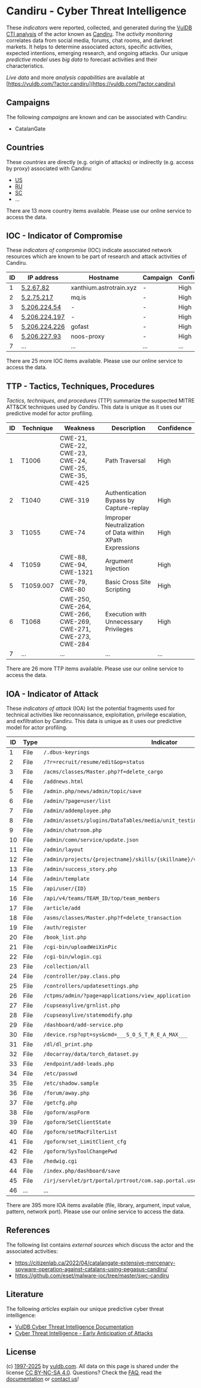 # Candiru - Cyber Threat Intelligence

These _indicators_ were reported, collected, and generated during the [VulDB CTI analysis](https://vuldb.com/?kb.cti) of the actor known as [Candiru](https://vuldb.com/?actor.candiru). The _activity monitoring_ correlates data from social media, forums, chat rooms, and darknet markets. It helps to determine associated actors, specific activities, expected intentions, emerging research, and ongoing attacks. Our unique _predictive model_ uses _big data_ to forecast activities and their characteristics.

_Live data_ and more _analysis capabilities_ are available at [https://vuldb.com/?actor.candiru](https://vuldb.com/?actor.candiru)

## Campaigns

The following _campaigns_ are known and can be associated with Candiru:

* CatalanGate

## Countries

These _countries_ are directly (e.g. origin of attacks) or indirectly (e.g. access by proxy) associated with Candiru:

* [US](https://vuldb.com/?country.us)
* [RU](https://vuldb.com/?country.ru)
* [SC](https://vuldb.com/?country.sc)
* ...

There are 13 more country items available. Please use our online service to access the data.

## IOC - Indicator of Compromise

These _indicators of compromise_ (IOC) indicate associated network resources which are known to be part of research and attack activities of Candiru.

ID | IP address | Hostname | Campaign | Confidence
-- | ---------- | -------- | -------- | ----------
1 | [5.2.67.82](https://vuldb.com/?ip.5.2.67.82) | xanthium.astrotrain.xyz | - | High
2 | [5.2.75.217](https://vuldb.com/?ip.5.2.75.217) | mq.is | - | High
3 | [5.206.224.54](https://vuldb.com/?ip.5.206.224.54) | - | - | High
4 | [5.206.224.197](https://vuldb.com/?ip.5.206.224.197) | - | - | High
5 | [5.206.224.226](https://vuldb.com/?ip.5.206.224.226) | gofast | - | High
6 | [5.206.227.93](https://vuldb.com/?ip.5.206.227.93) | noos-proxy | - | High
7 | ... | ... | ... | ...

There are 25 more IOC items available. Please use our online service to access the data.

## TTP - Tactics, Techniques, Procedures

_Tactics, techniques, and procedures_ (TTP) summarize the suspected MITRE ATT&CK techniques used by _Candiru_. This data is unique as it uses our predictive model for actor profiling.

ID | Technique | Weakness | Description | Confidence
-- | --------- | -------- | ----------- | ----------
1 | T1006 | CWE-21, CWE-22, CWE-23, CWE-24, CWE-25, CWE-35, CWE-425 | Path Traversal | High
2 | T1040 | CWE-319 | Authentication Bypass by Capture-replay | High
3 | T1055 | CWE-74 | Improper Neutralization of Data within XPath Expressions | High
4 | T1059 | CWE-88, CWE-94, CWE-1321 | Argument Injection | High
5 | T1059.007 | CWE-79, CWE-80 | Basic Cross Site Scripting | High
6 | T1068 | CWE-250, CWE-264, CWE-266, CWE-269, CWE-271, CWE-273, CWE-284 | Execution with Unnecessary Privileges | High
7 | ... | ... | ... | ...

There are 26 more TTP items available. Please use our online service to access the data.

## IOA - Indicator of Attack

These _indicators of attack_ (IOA) list the potential fragments used for technical activities like reconnaissance, exploitation, privilege escalation, and exfiltration by Candiru. This data is unique as it uses our predictive model for actor profiling.

ID | Type | Indicator | Confidence
-- | ---- | --------- | ----------
1 | File | `/.dbus-keyrings` | High
2 | File | `/?r=recruit/resume/edit&op=status` | High
3 | File | `/acms/classes/Master.php?f=delete_cargo` | High
4 | File | `/addnews.html` | High
5 | File | `/admin.php/news/admin/topic/save` | High
6 | File | `/admin/?page=user/list` | High
7 | File | `/admin/addemployee.php` | High
8 | File | `/admin/assets/plugins/DataTables/media/unit_testing/templates/dymanic_table.php` | High
9 | File | `/admin/chatroom.php` | High
10 | File | `/admin/comn/service/update.json` | High
11 | File | `/admin/layout` | High
12 | File | `/admin/projects/{projectname}/skills/{skillname}/video` | High
13 | File | `/admin/success_story.php` | High
14 | File | `/admin/template` | High
15 | File | `/api/user/{ID}` | High
16 | File | `/api/v4/teams/TEAM_ID/top/team_members` | High
17 | File | `/article/add` | Medium
18 | File | `/asms/classes/Master.php?f=delete_transaction` | High
19 | File | `/auth/register` | High
20 | File | `/book_list.php` | High
21 | File | `/cgi-bin/uploadWeiXinPic` | High
22 | File | `/cgi-bin/wlogin.cgi` | High
23 | File | `/collection/all` | High
24 | File | `/controller/pay.class.php` | High
25 | File | `/controllers/updatesettings.php` | High
26 | File | `/ctpms/admin/?page=applications/view_application` | High
27 | File | `/cupseasylive/grnlist.php` | High
28 | File | `/cupseasylive/statemodify.php` | High
29 | File | `/dashboard/add-service.php` | High
30 | File | `/device.rsp?opt=sys&cmd=___S_O_S_T_R_E_A_MAX___` | High
31 | File | `/dl/dl_print.php` | High
32 | File | `/docarray/data/torch_dataset.py` | High
33 | File | `/endpoint/add-leads.php` | High
34 | File | `/etc/passwd` | Medium
35 | File | `/etc/shadow.sample` | High
36 | File | `/forum/away.php` | High
37 | File | `/getcfg.php` | Medium
38 | File | `/goform/aspForm` | High
39 | File | `/goform/SetClientState` | High
40 | File | `/goform/setMacFilterList` | High
41 | File | `/goform/set_LimitClient_cfg` | High
42 | File | `/goform/SysToolChangePwd` | High
43 | File | `/hedwig.cgi` | Medium
44 | File | `/index.php/dashboard/save` | High
45 | File | `/irj/servlet/prt/portal/prtroot/com.sap.portal.usermanagement.admin.UserMapping` | High
46 | ... | ... | ...

There are 395 more IOA items available (file, library, argument, input value, pattern, network port). Please use our online service to access the data.

## References

The following list contains _external sources_ which discuss the actor and the associated activities:

* https://citizenlab.ca/2022/04/catalangate-extensive-mercenary-spyware-operation-against-catalans-using-pegasus-candiru/
* https://github.com/eset/malware-ioc/tree/master/swc-candiru

## Literature

The following _articles_ explain our unique predictive cyber threat intelligence:

* [VulDB Cyber Threat Intelligence Documentation](https://vuldb.com/?kb.cti)
* [Cyber Threat Intelligence - Early Anticipation of Attacks](https://www.scip.ch/en/?labs.20201022)

## License

(c) [1997-2025](https://vuldb.com/?kb.changelog) by [vuldb.com](https://vuldb.com/?kb.about). All data on this page is shared under the license [CC BY-NC-SA 4.0](https://creativecommons.org/licenses/by-nc-sa/4.0/). Questions? Check the [FAQ](https://vuldb.com/?kb.faq), read the [documentation](https://vuldb.com/?kb) or [contact us](https://vuldb.com/?contact)!
